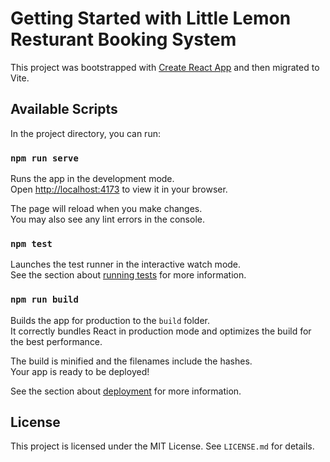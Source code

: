 # Getting Started with Little Lemon Resturant Booking System

This project was bootstrapped with [Create React App](https://github.com/facebook/create-react-app) and then migrated to Vite.

## Available Scripts

In the project directory, you can run:

### `npm run serve`

Runs the app in the development mode.\
Open [http://localhost:4173](http://localhost:4173) to view it in your browser.

The page will reload when you make changes.\
You may also see any lint errors in the console.

### `npm test`

Launches the test runner in the interactive watch mode.\
See the section about [running tests](https://facebook.github.io/create-react-app/docs/running-tests) for more information.

### `npm run build`

Builds the app for production to the `build` folder.\
It correctly bundles React in production mode and optimizes the build for the best performance.

The build is minified and the filenames include the hashes.\
Your app is ready to be deployed!

See the section about [deployment](https://facebook.github.io/create-react-app/docs/deployment) for more information.

## License
This project is licensed under the MIT License. See `LICENSE.md` for details.
